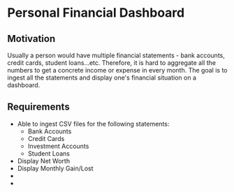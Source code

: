 # Personal Financial Dashboard

## Motivation
Usually a person would have multiple financial statements - bank accounts, credit cards, student loans...etc. Therefore, it is hard to aggregate all the numbers to get a concrete income or expense in every month. The goal is to ingest all the statements and display one's financial situation on a dashboard.

## Requirements
<ul>
	<li>Able to ingest CSV files for the following statements:
		<ul>
			<li>Bank Accounts</li>
			<li>Credit Cards</li>
			<li>Investment Accounts</li>
			<li>Student Loans</li>
		</ul></li>
	<li>Display Net Worth</li>
	<li>Display Monthly Gain/Lost</li>
	<li></li>
	<li></li>
</ul>